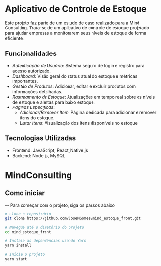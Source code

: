 # Aplicativo de Controle de Estoque

Este projeto faz parte de um estudo de caso realizado para a Mind Consulting. Trata-se de um aplicativo de controle de estoque projetado para ajudar empresas a monitorarem seus níveis de estoque de forma eficiente.

## Funcionalidades

- *Autenticação de Usuário*: Sistema seguro de login e registro para acesso autorizado.
- *Dashboard*: Visão geral do status atual do estoque e métricas importantes.
- *Gestão de Produtos*: Adicionar, editar e excluir produtos com informações detalhadas.
- *Rastreamento de Estoque*: Atualizações em tempo real sobre os níveis de estoque e alertas para baixo estoque.
- *Páginas Específicas*:
  - *Adicionar/Remover Item*: Página dedicada para adicionar e remover itens do estoque.
  - *Listar Itens*: Visualização dos itens disponíveis no estoque.

## Tecnologias Utilizadas

- Frontend: JavaScript, React_Native.js
- Backend: Node.js, MySQL

# MindConsulting

## Como iniciar

-- Para começar com o projeto, siga os passos abaixo:

```bash
# Clone o repositório
git clone https://github.com/JoseMGomes/mind_estoque_front.git

# Navegue até o diretório do projeto
cd mind_estoque_front

# Instale as dependências usando Yarn
yarn install

# Inicie o projeto
yarn start
